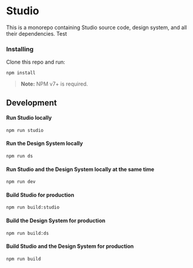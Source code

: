 # Studio

This is a monorepo containing Studio source code, design system, and all their dependencies.
Test
### Installing

Clone this repo and run:

```
npm install
```

> **Note:** NPM v7+ is required.

## Development

#### Run Studio locally

```
npm run studio
```

#### Run the Design System locally

```
npm run ds
```

#### Run Studio and the Design System locally at the same time

```
npm run dev
```

#### Build Studio for production

```
npm run build:studio
```

#### Build the Design System for production

```
npm run build:ds
```

#### Build Studio and the Design System for production

```
npm run build
```

